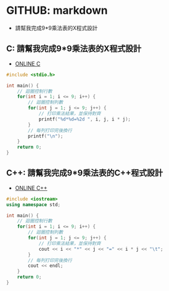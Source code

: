 # GITHUB: markdown

- 請幫我完成9*9乘法表的X程式設計

## C: 請幫我完成9*9乘法表的X程式設計
- [ONLINE C](https://www.programiz.com/c-programming/online-compiler/)
```c
#include <stdio.h>

int main() {
    // 迴圈控制行數
    for(int i = 1; i <= 9; i++) {
        // 迴圈控制列數
        for(int j = 1; j <= 9; j++) {
            // 打印乘法結果，並保持對齊
            printf("%d*%d=%2d ", i, j, i * j);
        }
        // 每列打印完後換行
        printf("\n");
    }
    return 0;
}
```
## C++: 請幫我完成9*9乘法表的C++程式設計
- [ONLINE C++](https://www.programiz.com/cpp-programming/online-compiler/)
```c++
#include <iostream>
using namespace std;

int main() {
    // 迴圈控制行數
    for(int i = 1; i <= 9; i++) {
        // 迴圈控制列數
        for(int j = 1; j <= 9; j++) {
            // 打印乘法結果，並保持對齊
            cout << i << "*" << j << "=" << i * j << "\t";
        }
        // 每列打印完後換行
        cout << endl;
    }
    return 0;
}

```
